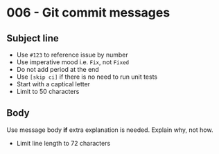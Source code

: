 # 006 - Git commit messages


## Subject line

- Use `#123` to reference issue by number
- Use imperative mood i.e. `Fix`, not `Fixed`
- Do not add period at the end
- Use `[skip ci]` if there is no need to run unit tests
- Start with a captical letter
- Limit to 50 characters

## Body

Use message body **if** extra explanation is needed. Explain why, not how.

- Limit line length to 72 characters
